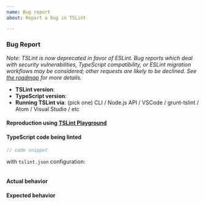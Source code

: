```yaml
---
name: Bug report
about: Report a bug in TSLint

---
```


### Bug Report

_Note: TSLint is now deprecated in favor of ESLint. Bug reports which deal with security vulnerabilities, TypeScript compatibility, or ESLint migration workflows may be considered; other requests are likely to be declined. See [the roadmap](https://github.com/palantir/tslint/issues/4534) for more details._

- __TSLint version__:
- __TypeScript version__:
- __Running TSLint via__: (pick one) CLI / Node.js API / VSCode / grunt-tslint / Atom / Visual Studio / etc

#### Reproduction using [TSLint Playground](https://palantir.github.io/tslint-playground)

<!--
Bug reports for rules should include a reproduction using the tslint-playground website. Click the `Save to URL` button and paste the URL here.
-->

#### TypeScript code being linted

```ts
// code snippet
```

with `tslint.json` configuration:

```json

```

#### Actual behavior

#### Expected behavior
